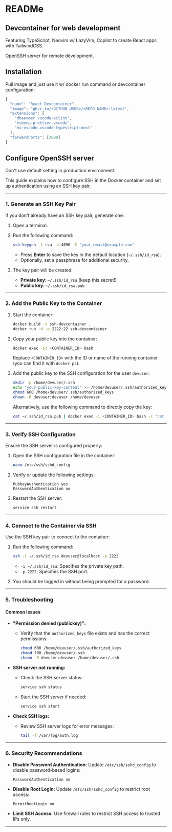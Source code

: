 # READMe

## Devcontainer for web development

Featuring TypeScript, Neovim w/ LazyVim, Copilot to create React apps with TailwindCSS.

OpenSSH server for remote development.

## Installation
Pull image and just use it w/ docker run command or devcontainer configuration:
```js
{
  "name": "React Devcontainer",
  "image": "ghcr.io/<GITHUB_USER>/<REPO_NAME>:latest",
  "extensions": [
    "dbaeumer.vscode-eslint",
    "esbenp.prettier-vscode",
    "ms-vscode.vscode-typescript-next"
  ],
  "forwardPorts": [3000]
}
```

## Configure OpenSSH server
Don't use default setting in production environment.

This guide explains how to configure SSH in the Docker container and set up authentication using an SSH key pair.

---

### 1. Generate an SSH Key Pair

If you don't already have an SSH key pair, generate one:

1. Open a terminal.
2. Run the following command:
   ```bash
   ssh-keygen -t rsa -b 4096 -C "your_email@example.com"
   ```
   - Press **Enter** to save the key in the default location (`~/.ssh/id_rsa`).
   - Optionally, set a passphrase for additional security.

3. The key pair will be created:
   - **Private key**: `~/.ssh/id_rsa` (keep this secret!)
   - **Public key**: `~/.ssh/id_rsa.pub`

---

### 2. Add the Public Key to the Container

1. Start the container:
   ```bash
   docker build -t ssh-devcontainer .
   docker run -d -p 2222:22 ssh-devcontainer
   ```

2. Copy your public key into the container:
   ```bash
   docker exec -it <CONTAINER_ID> bash
   ```
   Replace `<CONTAINER_ID>` with the ID or name of the running container (you can find it with `docker ps`).

3. Add the public key to the SSH configuration for the user `devuser`:
   ```bash
   mkdir -p /home/devuser/.ssh
   echo "your-public-key-content" >> /home/devuser/.ssh/authorized_keys
   chmod 600 /home/devuser/.ssh/authorized_keys
   chown -R devuser:devuser /home/devuser
   ```

   Alternatively, use the following command to directly copy the key:
   ```bash
   cat ~/.ssh/id_rsa.pub | docker exec -i <CONTAINER_ID> bash -c "cat >> /home/devuser/.ssh/authorized_keys"
   ```

---

### 3. Verify SSH Configuration

Ensure the SSH server is configured properly:

1. Open the SSH configuration file in the container:
   ```bash
   nano /etc/ssh/sshd_config
   ```

2. Verify or update the following settings:
   ```
   PubkeyAuthentication yes
   PasswordAuthentication no
   ```

3. Restart the SSH server:
   ```bash
   service ssh restart
   ```

---

### 4. Connect to the Container via SSH

Use the SSH key pair to connect to the container:

1. Run the following command:
   ```bash
   ssh -i ~/.ssh/id_rsa devuser@localhost -p 2222
   ```
   - `-i ~/.ssh/id_rsa`: Specifies the private key path.
   - `-p 2222`: Specifies the SSH port.

2. You should be logged in without being prompted for a password.

---

### 5. Troubleshooting

#### Common Issues

- **"Permission denied (publickey)":**
  - Verify that the `authorized_keys` file exists and has the correct permissions:
    ```bash
    chmod 600 /home/devuser/.ssh/authorized_keys
    chmod 700 /home/devuser/.ssh
    chown -R devuser:devuser /home/devuser/.ssh
    ```

- **SSH server not running:**
  - Check the SSH server status:
    ```bash
    service ssh status
    ```
  - Start the SSH server if needed:
    ```bash
    service ssh start
    ```

- **Check SSH logs:**
  - Review SSH server logs for error messages:
    ```bash
    tail -f /var/log/auth.log
    ```

---

### 6. Security Recommendations

- **Disable Password Authentication:**
  Update `/etc/ssh/sshd_config` to disable password-based logins:
  ```
  PasswordAuthentication no
  ```

- **Disable Root Login:**
  Update `/etc/ssh/sshd_config` to restrict root access:
  ```
  PermitRootLogin no
  ```

- **Limit SSH Access:**
  Use firewall rules to restrict SSH access to trusted IPs only.

---



